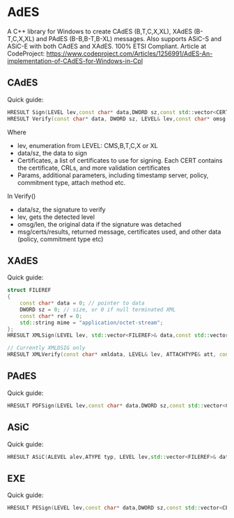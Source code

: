 # AdES
A C++ library for Windows to create CAdES (B,T,C,X,XL), XAdES (B-T,C,X,XL) and PAdES (B-B,B-T,B-XL) messages. Also supports ASiC-S and ASiC-E with both CAdES and XAdES. 100% ETSI Compliant.
Article at CodeProject: https://www.codeproject.com/Articles/1256991/AdES-An-implementation-of-CAdES-for-Windows-in-Cpl

## CAdES
Quick guide:

```C++
HRESULT Sign(LEVEL lev,const char* data,DWORD sz,const std::vector<CERT>& Certificates, SIGNPARAMETERS& Params,std::vector<char>& Signature);
HRESULT Verify(const char* data, DWORD sz, LEVEL& lev,const char* omsg = 0,DWORD len = 0,std::vector<char>* msg = 0,std::vector<PCCERT_CONTEXT>* Certs = 0,VERIFYRESULTS* vr = 0);
```

Where
* lev, enumeration from LEVEL: CMS,B,T,C,X or XL
* data/sz, the data to sign
* Certificates, a list of certificates to use for signing. Each CERT contains the certificate, CRLs, and more validation certificates
* Params, additional parameters, including timestamp server, policy, commitment type, attach method etc.

In Verify()
* data/sz, the signature to verify
* lev, gets the detected level
* omsg/len, the original data if the signature was detached
* msg/certs/results, returned message, certificates used, and other data (policy, commitment type etc)


## XAdES
Quick guide:

```C++
struct FILEREF
{
	const char* data = 0; // pointer to data
	DWORD sz = 0; // size, or 0 if null terminated XML
	const char* ref = 0;
	std::string mime = "application/octet-stream";
};
HRESULT XMLSign(LEVEL lev, std::vector<FILEREF>& data,const std::vector<CERT>& Certificates,SIGNPARAMETERS& Params, std::vector<char>& Signature);

// Currently XMLDSIG only
HRESULT XMLVerify(const char* xmldata, LEVEL& lev, ATTACHTYPE& att, const char* omsg, DWORD len, bool WasDetachedCanonicalized,std::vector<PCCERT_CONTEXT> * Certs, VERIFYRESULTS * vr);
```

## PAdES
Quick guide:

```C++
HRESULT PDFSign(LEVEL lev,const char* data,DWORD sz,const std::vector<CERT>& Certificates, SIGNPARAMETERS& Params,std::vector<char>& Signature);
```

## ASiC
Quick guide:

```C++
HRESULT ASiC(ALEVEL alev,ATYPE typ, LEVEL lev,std::vector<FILEREF>& data,std::vector<CERT>& Certificates, SIGNPARAMETERS& Params, std::vector<char>& fndata);
```

## EXE
Quick guide:

```C++
HRESULT PESign(LEVEL lev,const char* data,DWORD sz,const std::vector<CERT>& Certificates, SIGNPARAMETERS& Params,std::vector<char>& Signature);
```


